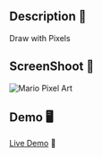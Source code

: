 ## Description 📖
Draw with Pixels

## ScreenShoot 📸
![Mario Pixel Art](https://res.cloudinary.com/dqxtoises/image/upload/v1620420929/mario_pixel_art_vxhd6f.png)

## Demo 🖥️ 
[Live Demo](https://grayturtle01.github.io/pixelArt/) :rocket:

<!--
![Star](https://res.cloudinary.com/dqxtoises/image/upload/v1622064895/2021-05-26-154238_674x674_scrot_g41gs7.png)
![Heart](https://res.cloudinary.com/dqxtoises/image/upload/v1622064783/heart-pixel_art_t4vu62.png)
![Space Invaders image](https://res.cloudinary.com/dqxtoises/image/upload/v1620338830/space_invaders_pixels_wklhmy.png)

![Link Pixel Art](https://res.cloudinary.com/dqxtoises/image/upload/v1620749550/link_pixel_art_xfqdoj.png)
![PokeBall](https://res.cloudinary.com/dqxtoises/image/upload/v1620817781/pokeball-pixel-art_hfmifj.png)
![Rex](https://res.cloudinary.com/dqxtoises/image/upload/v1621006897/rex-pixel-art_ucg2ir.png)
-->

